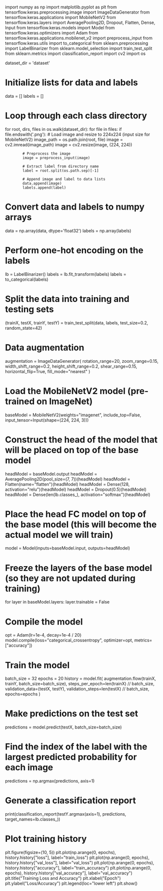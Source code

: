 import numpy as np
import matplotlib.pyplot as plt
from tensorflow.keras.preprocessing.image import ImageDataGenerator
from tensorflow.keras.applications import MobileNetV2
from tensorflow.keras.layers import AveragePooling2D, Dropout, Flatten, Dense, Input
from tensorflow.keras.models import Model
from tensorflow.keras.optimizers import Adam
from tensorflow.keras.applications.mobilenet_v2 import preprocess_input
from tensorflow.keras.utils import to_categorical
from sklearn.preprocessing import LabelBinarizer
from sklearn.model_selection import train_test_split
from sklearn.metrics import classification_report
import cv2
import os

dataset_dir = 'dataset'

# Initialize lists for data and labels
data = []
labels = []

# Loop through each class directory
for root, dirs, files in os.walk(dataset_dir):
    for file in files:
        if file.endswith('.png'):
            # Load image and resize to 224x224 (input size for MobileNetV2)
            image_path = os.path.join(root, file)
            image = cv2.imread(image_path)
            image = cv2.resize(image, (224, 224))

            # Preprocess the image
            image = preprocess_input(image)

            # Extract label from directory name
            label = root.split(os.path.sep)[-1]

            # Append image and label to data lists
            data.append(image)
            labels.append(label)

# Convert data and labels to numpy arrays
data = np.array(data, dtype='float32')
labels = np.array(labels)

# Perform one-hot encoding on the labels
lb = LabelBinarizer()
labels = lb.fit_transform(labels)
labels = to_categorical(labels)

# Split the data into training and testing sets
(trainX, testX, trainY, testY) = train_test_split(data, labels, test_size=0.2, random_state=42)

# Data augmentation
augmentation = ImageDataGenerator(
    rotation_range=20,
    zoom_range=0.15,
    width_shift_range=0.2,
    height_shift_range=0.2,
    shear_range=0.15,
    horizontal_flip=True,
    fill_mode="nearest"
)

# Load the MobileNetV2 model (pre-trained on ImageNet)
baseModel = MobileNetV2(weights="imagenet", include_top=False, input_tensor=Input(shape=(224, 224, 3)))

# Construct the head of the model that will be placed on top of the base model
headModel = baseModel.output
headModel = AveragePooling2D(pool_size=(7, 7))(headModel)
headModel = Flatten(name="flatten")(headModel)
headModel = Dense(128, activation="relu")(headModel)
headModel = Dropout(0.5)(headModel)
headModel = Dense(len(lb.classes_), activation="softmax")(headModel)

# Place the head FC model on top of the base model (this will become the actual model we will train)
model = Model(inputs=baseModel.input, outputs=headModel)

# Freeze the layers of the base model (so they are not updated during training)
for layer in baseModel.layers:
    layer.trainable = False

# Compile the model
opt = Adam(lr=1e-4, decay=1e-4 / 20)
model.compile(loss="categorical_crossentropy", optimizer=opt, metrics=["accuracy"])

# Train the model
batch_size = 32
epochs = 20
history = model.fit(
    augmentation.flow(trainX, trainY, batch_size=batch_size),
    steps_per_epoch=len(trainX) // batch_size,
    validation_data=(testX, testY),
    validation_steps=len(testX) // batch_size,
    epochs=epochs
)

# Make predictions on the test set
predictions = model.predict(testX, batch_size=batch_size)

# Find the index of the label with the largest predicted probability for each image
predictions = np.argmax(predictions, axis=1)

# Generate a classification report
print(classification_report(testY.argmax(axis=1), predictions, target_names=lb.classes_))

# Plot training history
plt.figure(figsize=(10, 5))
plt.plot(np.arange(0, epochs), history.history["loss"], label="train_loss")
plt.plot(np.arange(0, epochs), history.history["val_loss"], label="val_loss")
plt.plot(np.arange(0, epochs), history.history["accuracy"], label="train_accuracy")
plt.plot(np.arange(0, epochs), history.history["val_accuracy"], label="val_accuracy")
plt.title("Training Loss and Accuracy")
plt.xlabel("Epoch")
plt.ylabel("Loss/Accuracy")
plt.legend(loc="lower left")
plt.show()
